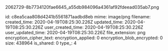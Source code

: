 2062729-8b7734120fae6645_a55db984096a4361af92fdeead035ab7.png

id: c8ea5caa808d4241b5561871aadbd8eb
mime: image/png
filename: 
created_time: 2020-04-19T08:25:30.226Z
updated_time: 2020-04-19T08:25:30.226Z
user_created_time: 2020-04-19T08:25:30.226Z
user_updated_time: 2020-04-19T08:25:30.226Z
file_extension: png
encryption_cipher_text: 
encryption_applied: 0
encryption_blob_encrypted: 0
size: 438964
is_shared: 0
type_: 4